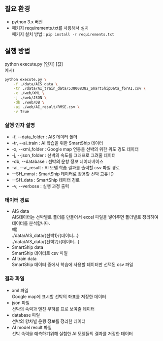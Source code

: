 ## 필요 환경
- python 3.x 버전
- 패키지
  requirements.txt를 사용해서 설치  
  패키지 설치 방법 : `pip install -r requirements.txt` 
  
## 실행 방법
python execute.py [인자] [값]  
예시)  
```bash
python execute.py \
    -f ./data/AIS_data \
    -tr ./data/AI_train_data/538008382_SmartShipData_forAI.csv \
    -x ./web/XML \
    -j ./web/JSON \
    -db ./web/DB \
    -ai ./web/AI_result/RMSE.csv \
    -v True
```
### 실행 인자 설명
- -f, --data_folder : AIS 데이터 폴더
- -tr, --ai_train : AI 학습을 위한 SmartShip 데이터
- -x, --xml_folder : Google map 연동을 선박의 위한 위도 경도 데이터
- -j, --json_folder : 선박의 속도를 그래프로 그려줄 데이터
- -db, --database : 선박의 운항 정보 데이터베이스
- -ai, --ai_result : AI 모델 학습 결과를 출력할 csv 파일 경로
- --SH_mmsi : SmartShip 데이터로 활용할 선박 고유 ID
- --SH_data : SmartShip 데이터 경로
- -v, --verbose : 실행 과정 출력
  
### 데이터 경로
- AIS data  
AIS데이터는 선박별로 폴더를 만들어서 excel 파일을 넣어주면 폴더별로 정리하여 데이터를 분석합니다.  
예)  
./data/AIS_data/{선박1}/{데이터...}  
./data/AIS_data/{선박2}/{데이터...}  
- SmartShip data  
SmartShip 데이터로 csv 파일  
- AI train data  
SmartShip 데이터 중에서 학습에 사용할 데이터만 선택된 csv 파일  
  
### 결과 파일
- xml 파일  
Google map에 표시할 선박의 좌표를 저장한 데이터  
- json 파일  
선박의 속력과 엔진 부하를 표로 보여줄 데이터  
- database 파일  
선박의 항차별 운행 정보를 정리한 데이터  
- AI model result 파일  
선박 속력을 예측하기위해 실험한 AI 모델들의 결과를 저장한 데이터  
